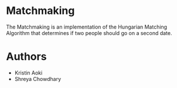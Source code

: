 # Matchmaking

The Matchmaking is an implementation of the Hungarian Matching Algorithm that determines if two people should go on a second date.

# Authors

- Kristin Aoki 
- Shreya Chowdhary
